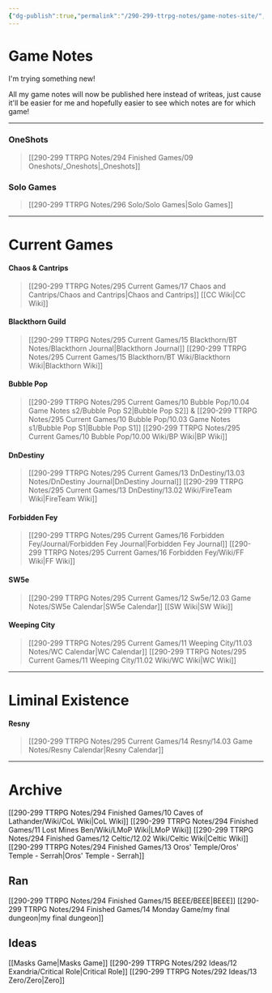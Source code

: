 ```yaml
---
{"dg-publish":true,"permalink":"/290-299-ttrpg-notes/game-notes-site/","tags":"gardenEntry"}
---
```



# Game Notes


I'm trying something new!

All my game notes will now be published here instead of writeas, just cause it'll be easier for me and hopefully easier to see which notes are for which game!

****

### OneShots
> [[290-299 TTRPG Notes/294 Finished Games/09 Oneshots/_Oneshots\|_Oneshots]]

### Solo Games
> [[290-299 TTRPG Notes/296 Solo/Solo Games\|Solo Games]]

****

# Current Games

#### Chaos & Cantrips
> [[290-299 TTRPG Notes/295 Current Games/17 Chaos and Cantrips/Chaos and Cantrips\|Chaos and Cantrips]]
> [[CC Wiki\|CC Wiki]] 

#### Blackthorn Guild
> [[290-299 TTRPG Notes/295 Current Games/15 Blackthorn/BT Notes/Blackthorn Journal\|Blackthorn Journal]] 
> [[290-299 TTRPG Notes/295 Current Games/15 Blackthorn/BT Wiki/Blackthorn Wiki\|Blackthorn Wiki]]

#### Bubble Pop 
> [[290-299 TTRPG Notes/295 Current Games/10 Bubble Pop/10.04 Game Notes s2/Bubble Pop S2\|Bubble Pop S2]] & [[290-299 TTRPG Notes/295 Current Games/10 Bubble Pop/10.03 Game Notes s1/Bubble Pop S1\|Bubble Pop S1]]
> [[290-299 TTRPG Notes/295 Current Games/10 Bubble Pop/10.00 Wiki/BP Wiki\|BP Wiki]]

#### DnDestiny 
> [[290-299 TTRPG Notes/295 Current Games/13 DnDestiny/13.03 Notes/DnDestiny Journal\|DnDestiny Journal]]
> [[290-299 TTRPG Notes/295 Current Games/13 DnDestiny/13.02 Wiki/FireTeam Wiki\|FireTeam Wiki]]

#### Forbidden Fey
> [[290-299 TTRPG Notes/295 Current Games/16 Forbidden Fey/Journal/Forbidden Fey Journal\|Forbidden Fey Journal]] 
> [[290-299 TTRPG Notes/295 Current Games/16 Forbidden Fey/Wiki/FF Wiki\|FF Wiki]]

#### SW5e 
> [[290-299 TTRPG Notes/295 Current Games/12 Sw5e/12.03 Game Notes/SW5e Calendar\|SW5e Calendar]]
> [[SW Wiki\|SW Wiki]]

#### Weeping City 
> [[290-299 TTRPG Notes/295 Current Games/11 Weeping City/11.03 Notes/WC Calendar\|WC Calendar]]
> [[290-299 TTRPG Notes/295 Current Games/11 Weeping City/11.02 Wiki/WC Wiki\|WC Wiki]]

****

# Liminal Existence

#### Resny 
> [[290-299 TTRPG Notes/295 Current Games/14 Resny/14.03 Game Notes/Resny Calendar\|Resny Calendar]]

****

# Archive

[[290-299 TTRPG Notes/294 Finished Games/10 Caves of Lathander/Wiki/CoL Wiki\|CoL Wiki]]
[[290-299 TTRPG Notes/294 Finished Games/11 Lost Mines Ben/Wiki/LMoP Wiki\|LMoP Wiki]]
[[290-299 TTRPG Notes/294 Finished Games/12 Celtic/12.02 Wiki/Celtic Wiki\|Celtic Wiki]]
[[290-299 TTRPG Notes/294 Finished Games/13 Oros' Temple/Oros' Temple - Serrah\|Oros' Temple - Serrah]]

## Ran

[[290-299 TTRPG Notes/294 Finished Games/15 BEEE/BEEE\|BEEE]]
[[290-299 TTRPG Notes/294 Finished Games/14 Monday Game/my final dungeon\|my final dungeon]]

## Ideas

[[Masks Game\|Masks Game]]
[[290-299 TTRPG Notes/292 Ideas/12 Exandria/Critical Role\|Critical Role]]
[[290-299 TTRPG Notes/292 Ideas/13 Zero/Zero\|Zero]]